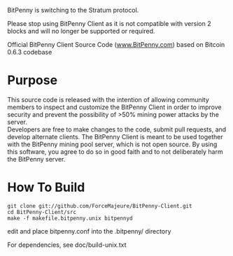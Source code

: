 
BitPenny is switching to the Stratum protocol.

Please stop using BitPenny Client as it is not compatible with version 2 blocks and will no longer be supported or required.





Official BitPenny Client Source Code (www.BitPenny.com)
based on Bitcoin 0.6.3 codebase


Purpose
===================

This source code is released with the intention of allowing community members
to inspect and customize the BitPenny Client in order to improve security and
prevent the possibility of >50% mining power attacks by the server.  
Developers are free to make changes to the code, submit pull requests, and 
develop alternate clients.  The BitPenny Client is meant to be used together 
with the BitPenny mining pool server, which is not open source.  By using this
software, you agree to do so in good faith and to not deliberately harm the
BitPenny server. 


How To Build
===================
	git clone git://github.com/ForceMajeure/BitPenny-Client.git
	cd BitPenny-Client/src
	make -f makefile.bitpenny.unix bitpennyd
 
edit and place bitpenny.conf into the .bitpenny/ directory

For dependencies, see doc/build-unix.txt
